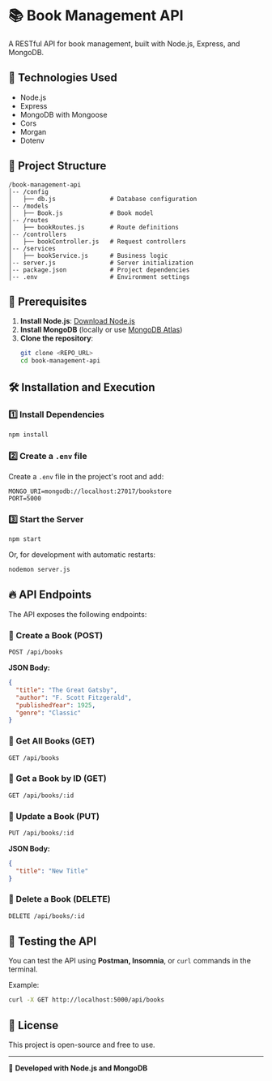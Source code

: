 # 📚 Book Management API

A RESTful API for book management, built with Node.js, Express, and MongoDB.

## 🚀 Technologies Used

- Node.js
- Express
- MongoDB with Mongoose
- Cors
- Morgan
- Dotenv

## 📂 Project Structure

```
/book-management-api
│-- /config
│   ├── db.js               # Database configuration
│-- /models
│   ├── Book.js             # Book model
│-- /routes
│   ├── bookRoutes.js       # Route definitions
│-- /controllers
│   ├── bookController.js   # Request controllers
│-- /services
│   ├── bookService.js      # Business logic
│-- server.js               # Server initialization
│-- package.json            # Project dependencies
│-- .env                    # Environment settings
```

## 📌 Prerequisites

1. **Install Node.js**: [Download Node.js](https://nodejs.org/)
2. **Install MongoDB** (locally or use [MongoDB Atlas](https://www.mongodb.com/atlas))
3. **Clone the repository**:
   ```sh
   git clone <REPO_URL>
   cd book-management-api
   ```

## 🛠️ Installation and Execution

### 1️⃣ Install Dependencies

```sh
npm install
```

### 2️⃣ Create a `.env` file

Create a `.env` file in the project's root and add:

```
MONGO_URI=mongodb://localhost:27017/bookstore
PORT=5000
```

### 3️⃣ Start the Server

```sh
npm start
```

Or, for development with automatic restarts:

```sh
nodemon server.js
```

## 🔥 API Endpoints

The API exposes the following endpoints:

### 📌 Create a Book (POST)

```sh
POST /api/books
```

**JSON Body:**

```json
{
  "title": "The Great Gatsby",
  "author": "F. Scott Fitzgerald",
  "publishedYear": 1925,
  "genre": "Classic"
}
```

### 📌 Get All Books (GET)

```sh
GET /api/books
```

### 📌 Get a Book by ID (GET)

```sh
GET /api/books/:id
```

### 📌 Update a Book (PUT)

```sh
PUT /api/books/:id
```

**JSON Body:**

```json
{
  "title": "New Title"
}
```

### 📌 Delete a Book (DELETE)

```sh
DELETE /api/books/:id
```

## 🧪 Testing the API

You can test the API using **Postman, Insomnia**, or `curl` commands in the terminal.

Example:

```sh
curl -X GET http://localhost:5000/api/books
```

## 📜 License

This project is open-source and free to use.

---

🚀 **Developed with Node.js and MongoDB**